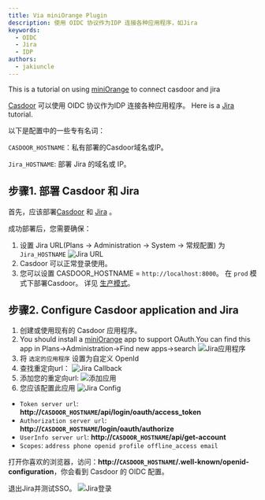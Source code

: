 ```yaml
---
title: Via miniOrange Plugin
description: 使用 OIDC 协议作为IDP 连接各种应用程序，如Jira
keywords:
  - OIDC
  - Jira
  - IDP
authors:
  - jakiuncle
---
```


This is a tutorial on using [miniOrange](https://marketplace.atlassian.com/apps/1217688/mo-jira-oauth-sso-jira-openid-connect-sso-jira-oidc-sso?hosting=cloud&tab=overview) to connect casdoor and jira

[Casdoor](/docs/basic/server-installation) 可以使用 OIDC 协议作为IDP 连接各种应用程序。  Here is a [Jira](https://www.atlassian.com/software/jira/guides/getting-started/overview) tutorial.


以下是配置中的一些专有名词：

`CASDOOR_HOSTNAME`：私有部署的Casdoor域名或IP。

`Jira_HOSTNAME`: 部署 Jira 的域名或 IP。

## 步骤1. 部署 Casdoor 和 Jira

首先，应该部署[Casdoor](/docs/basic/server-installation) 和 [Jira](https://www.atlassian.com/software/jira/guides/getting-started/overview) 。

成功部署后，您需要确保：

1. 设置 Jira URL(Plans -> Administration -> System -> 常规配置) 为 `Jira_HOSTNAME` ![Jira URL](/img/integration/java/jira/Jira_HOSTNAME.png)
2. Casdoor 可以正常登录使用。
3. 您可以设置 CASDOOR_HOSTNAME = `http://localhost:8000`。 在 `prod` 模式下部署Casdoor。 详见 [生产模式](https://casdoor.org/docs/basic/server-installation#production-mode)。

## 步骤2. Configure Casdoor application and Jira

1. 创建或使用现有的 Casdoor 应用程序。
2. You should install a [miniOrange](https://marketplace.atlassian.com/apps/1217688/mo-jira-oauth-sso-jira-openid-connect-sso-jira-oidc-sso?hosting=cloud&tab=overview) app to support OAuth.You can find this app in Plans->Administration->Find new apps->search ![Jira应用程序](/img/integration/java/jira/Jira_install.png)
3. 将 `选定的应用程序` 设置为自定义 OpenId
4. 查找重定向url： ![Jira Callback](/img/integration/java/jira/Jira_CallbackURL.png)
5. 添加您的重定向url: ![添加应用](/img/integration/java/jira/Jira_application.png)
6. 您应该配置此应用 ![Jira Config](/img/integration/java/jira/Jira_Config.png)

- `Token server url`: **http://`CASDOOR_HOSTNAME`/api/login/oauth/access_token**
- `Authorization server url`: **http://`CASDOOR_HOSTNAME`/login/oauth/authorize**
- `UserInfo server url`: **http://`CASDOOR_HOSTNAME`/api/get-account**
- `Scopes`: `address phone openid profile offline_access email`

打开你喜欢的浏览器，访问：**http://`CASDOOR_HOSTNAME`/.well-known/openid-configuration**，你会看到 Casdoor 的 OIDC 配置。

退出Jira并测试SSO。 ![Jira登录](/img/integration/java/jira/Jira_login.gif)
